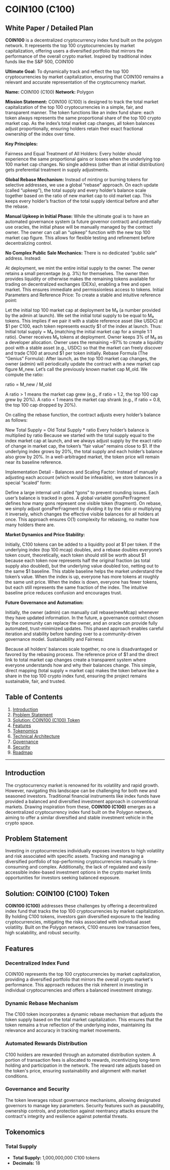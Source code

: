 # COIN100 (C100)
## White Paper / Detailed Plan
**COIN100** is a decentralized cryptocurrency index fund built on the polygon network. It represents the top 100 cryptocurrencies by market capitalization, offering users a diversified portfolio that mirrors the performance of the overall crypto market. Inspired by traditional index funds like the S&P 500, COIN100

**Ultimate Goal:** To dynamically track and reflect the top 100 cryptocurrencies by market capitalization, ensuring that COIN100 remains a relevant and accurate representation of the cryptocurrency market.

**Name:** COIN100 (C100)
**Network:** Polygon

**Mission Statement:**
COIN100 (C100) is designed to track the total market capitalization of the top 100 cryptocurrencies in a simple, fair, and transparent manner. The token functions like an index fund share: each token always represents the same proportional share of the top 100 crypto market cap. As the index’s total market cap changes, all token balances adjust proportionally, ensuring holders retain their exact fractional ownership of the index over time.

**Key Principles:**

Fairness and Equal Treatment of All Holders:
Every holder should experience the same proportional gains or losses when the underlying top 100 market cap changes. No single address (other than at initial distribution) gets preferential treatment in supply adjustments.

**Global Rebase Mechanism:**
Instead of minting or burning tokens for selective addresses, we use a global “rebase” approach. On each update (called “upkeep”), the total supply and every holder’s balance scale together based on the ratio of new market cap to old market cap. This keeps every holder’s fraction of the total supply identical before and after the rebase.

**Manual Upkeep in Initial Phase:**
While the ultimate goal is to have an automated governance system (a future governor contract) and potentially use oracles, the initial phase will be manually managed by the contract owner. The owner can call an “upkeep” function with the new top 100 market cap figure. This allows for flexible testing and refinement before decentralizing control.

**No Complex Public Sale Mechanics:**
There is no dedicated “public sale” address. Instead:

At deployment, we mint the entire initial supply to the owner.
The owner retains a small percentage (e.g. 3%) for themselves.
The owner then provides liquidity or otherwise makes the remaining tokens available for trading on decentralized exchanges (DEXs), enabling a free and open market.
This ensures immediate and permissionless access to tokens.
Initial Parameters and Reference Price:
To create a stable and intuitive reference point:

Let the initial top 100 market cap at deployment be M₀ (a number provided by the admin at launch).
We set the initial total supply to be equal to M₀ tokens.
This implies if we pair it with a stable reference asset (like USDC) at $1 per C100, each token represents exactly $1 of the index at launch.
Thus:
Initial total supply = M₀ (matching the initial market cap for a simple 1:1 ratio).
Owner receives M₀ tokens at deployment.
Owner keeps 3% of M₀ as a developer allocation.
Owner uses the remaining ~97% to create a liquidity pool with a stable asset (e.g., USDC) so that the market can freely discover and trade C100 at around $1 per token initially.
Rebase Formula (The “Genius” Formula):
After launch, as the top 100 market cap changes, the owner (admin) will periodically update the contract with a new market cap figure M_new. Let’s call the previously known market cap M_old. We compute the ratio:

ratio = M_new / M_old

A ratio > 1 means the market cap grew (e.g., if ratio = 1.2, the top 100 cap grew by 20%).
A ratio < 1 means the market cap shrank (e.g., if ratio = 0.8, the top 100 cap dropped by 20%).

On calling the rebase function, the contract adjusts every holder’s balance as follows:

New Total Supply = Old Total Supply * ratio
Every holder’s balance is multiplied by ratio
Because we started with the total supply equal to the index market cap at launch, and we always adjust supply by the exact ratio of change in market cap, the token’s “fair value” remains close to $1. If the underlying index grows by 20%, the total supply and each holder’s balance also grow by 20%. In a well-arbitraged market, the token price will remain near its baseline reference.

Implementation Detail - Balances and Scaling Factor: Instead of manually adjusting each account (which would be infeasible), we store balances in a special “scaled” form:

Define a large internal unit called “gons” to prevent rounding issues.
Each user’s balance is tracked in gons.
A global variable gonsPerFragment defines how many gons represent one visible token (fragment).
On rebase, we simply adjust gonsPerFragment by dividing it by the ratio or multiplying it inversely, which changes the effective visible balances for all holders at once.
This approach ensures O(1) complexity for rebasing, no matter how many holders there are.

**Market Dynamics and Price Stability:**

Initially, C100 tokens can be added to a liquidity pool at $1 per token.
If the underlying index (top 100 mcap) doubles, and a rebase doubles everyone’s token count, theoretically, each token should still be worth about $1 because each token now represents half the original fraction (as total supply also doubled), but the underlying value doubled too, netting out to the same $1 baseline.
This stable baseline helps the market understand the token’s value. When the index is up, everyone has more tokens at roughly the same unit price. When the index is down, everyone has fewer tokens, but each still represents the same fraction of the index. The intuitive baseline price reduces confusion and encourages trust.

**Future Governance and Automation:**

Initially, the owner (admin) can manually call rebase(newMcap) whenever they have updated information.
In the future, a governance contract chosen by the community can replace the owner, and an oracle can provide fully automated, trust-minimized updates.
This phased approach enables careful iteration and stability before handing over to a community-driven governance model.
Sustainability and Fairness:

Because all holders’ balances scale together, no one is disadvantaged or favored by the rebasing process.
The reference price of $1 and the direct link to total market cap changes create a transparent system where everyone understands how and why their balances change.
This simple, direct mapping (total supply ≈ market cap) makes the token behave like a share in the top 100 crypto index fund, ensuring the project remains sustainable, fair, and trusted.


## Table of Contents

1. [Introduction](#introduction)
2. [Problem Statement](#problem-statement)
3. [Solution: COIN100 (C100) Token](#solution-coin100-c100-token)
4. [Features](#features)
5. [Tokenomics](#tokenomics)
6. [Technical Architecture](#technical-architecture)
7. [Governance](#governance)
8. [Security](#security)
9. [Roadmap](#roadmap)
---

## Introduction

The cryptocurrency market is renowned for its volatility and rapid growth. However, navigating this landscape can be challenging for both new and seasoned investors. Traditional financial instruments like index funds have provided a balanced and diversified investment approach in conventional markets. Drawing inspiration from these, **COIN100 (C100)** emerges as a decentralized cryptocurrency index fund built on the Polygon network, aiming to offer a similar diversified and stable investment vehicle in the crypto space.

## Problem Statement

Investing in cryptocurrencies individually exposes investors to high volatility and risk associated with specific assets. Tracking and managing a diversified portfolio of top-performing cryptocurrencies manually is time-consuming and complex. Additionally, the lack of regulated and easily accessible index-based investment options in the crypto market limits opportunities for investors seeking balanced exposure.

## Solution: COIN100 (C100) Token

**COIN100 (C100)** addresses these challenges by offering a decentralized index fund that tracks the top 100 cryptocurrencies by market capitalization. By holding C100 tokens, investors gain diversified exposure to the leading cryptocurrencies, mitigating the risks associated with individual asset volatility. Built on the Polygon network, C100 ensures low transaction fees, high scalability, and robust security.

## Features

### Decentralized Index Fund

COIN100 represents the top 100 cryptocurrencies by market capitalization, providing a diversified portfolio that mirrors the overall crypto market's performance. This approach reduces the risk inherent in investing in individual cryptocurrencies and offers a balanced investment strategy.

### Dynamic Rebase Mechanism

The C100 token incorporates a dynamic rebase mechanism that adjusts the token supply based on the total market capitalization. This ensures that the token remains a true reflection of the underlying index, maintaining its relevance and accuracy in tracking market movements.

### Automated Rewards Distribution

C100 holders are rewarded through an automated distribution system. A portion of transaction fees is allocated to rewards, incentivizing long-term holding and participation in the network. The reward rate adjusts based on the token's price, ensuring sustainability and alignment with market conditions.

### Governance and Security

The token leverages robust governance mechanisms, allowing designated governors to manage key parameters. Security features such as pausability, ownership controls, and protection against reentrancy attacks ensure the contract's integrity and resilience against potential threats.

## Tokenomics

### Total Supply

- **Total Supply:** 1,000,000,000 C100 tokens
- **Decimals:** 18
